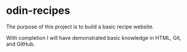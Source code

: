 # odin-recipes

The purpose of this project is to build a basic recipe website.

With completion I will have demonstrated basic knowledge in HTML, Git,
and GitHub.
